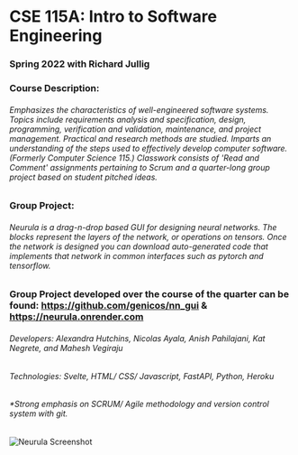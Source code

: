 # CSE 115A: Intro to Software Engineering

### Spring 2022 with Richard Jullig

### Course Description:
###### Emphasizes the characteristics of well-engineered software systems. Topics include requirements analysis and specification, design, programming, verification and validation, maintenance, and project management. Practical and research methods are studied. Imparts an understanding of the steps used to effectively develop computer software. (Formerly Computer Science 115.) Classwork consists of 'Read and Comment' assignments pertaining to Scrum and a quarter-long group project based on student pitched ideas.

### Group Project: 
###### Neurula is a drag-n-drop based GUI for designing neural networks. The blocks represent the layers of the network, or operations on tensors. Once the network is designed you can download auto-generated code that implements that network in common interfaces such as pytorch and tensorflow.

### Group Project developed over the course of the quarter can be found: https://github.com/genicos/nn_gui & https://neurula.onrender.com
###### Developers: Alexandra Hutchins, Nicolas Ayala, Anish Pahilajani, Kat Negrete, and Mahesh Vegiraju
###### Technologies: Svelte, HTML/ CSS/ Javascript, FastAPI, Python, Heroku

###### *Strong emphasis on SCRUM/ Agile methodology and version control system with git.

![Neurula Screenshot](https://imgur.com/a/zqxmMwl.png)

